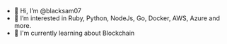 - 👋 Hi, I’m @blacksam07
- 👀 I’m interested in Ruby, Python, NodeJs, Go, Docker, AWS, Azure and more.
- 🧠 I'm currently learning about Blockchain
